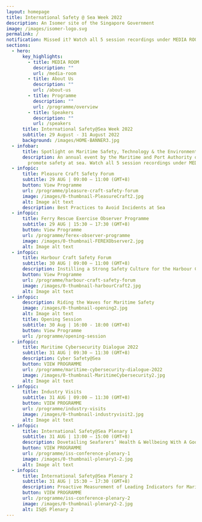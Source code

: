 ```yaml
---
layout: homepage
title: International Safety @ Sea Week 2022
description: An Isomer site of the Singapore Government
image: /images/isomer-logo.svg
permalink: /
notification: Missed it? Watch all 5 session recordings under MEDIA ROOM now.
sections:
  - hero:
      key_highlights:
        - title: MEDIA ROOM
          description: ""
          url: /media-room
        - title: About Us
          description: ""
          url: /about-us
        - title: Programme
          description: ""
          url: /programme/overview
        - title: Speakers
          description: ""
          url: /speakers
      title: International Safety@Sea Week 2022
      subtitle: 29 August - 31 August 2022
      background: /images/HOME-BANNER3.jpg
  - infobar:
      title: Spotlight on Maritime Safety, Technology & the Environment
      description: An annual event by the Maritime and Port Authority of Singapore to
        promote safety at sea. Watch all 5 session recordings under MEDIA ROOM.
  - infopic:
      title: Pleasure Craft Safety Forum
      subtitle: 29 AUG | 09:00 – 11:00 (GMT+8)
      button: View Programme
      url: /programme/pleasure-craft-safety-forum
      image: /images/0-thumbnail-PleasureCraft2.jpg
      alt: Image alt text
      description: Best Practices to Avoid Incidents at Sea
  - infopic:
      title: Ferry Rescue Exercise Observer Programme
      subtitle: 29 AUG | 15:30 – 17:30 (GMT+8)
      button: View Programme
      url: /programme/ferex-observer-programme
      image: /images/0-thumbnail-FEREXObserver2.jpg
      alt: Image alt text
  - infopic:
      title: Harbour Craft Safety Forum
      subtitle: 30 AUG | 09:00 – 11:00 (GMT+8)
      description: Instilling a Strong Safety Culture for the Harbour Craft Industry
      button: View Programme
      url: /programme/harbour-craft-safety-forum
      image: /images/0-thumbnail-harbourCraft2.jpg
      alt: Image alt text
  - infopic:
      description: Riding the Waves for Maritime Safety
      image: /images/0-thumbnail-opening2.jpg
      alt: Image alt text
      title: Opening Session
      subtitle: 30 Aug | 16:00 - 18:00 (GMT+8)
      button: View Programme
      url: /programme/opening-session
  - infopic:
      title: Maritime Cybersecurity Dialogue 2022
      subtitle: 31 AUG | 09:30 – 11:30 (GMT+8)
      description: Cyber Safety@Sea
      button: VIEW PROGRAMME
      url: /programme/maritime-cybersecurity-dialogue-2022
      image: /images/0-thumbnail-MaritimeCybersecurity2.jpg
      alt: Image alt text
  - infopic:
      title: Industry Visits
      subtitle: 31 AUG | 09:00 – 11:30 (GMT+8)
      button: VIEW PROGRAMME
      url: /programme/industry-visits
      image: /images/0-thumbnail-industryvisit2.jpg
      alt: Image alt text
  - infopic:
      title: International Safety@Sea Plenary 1
      subtitle: 31 AUG | 13:00 – 15:00 (GMT+8)
      description: Dovetailing Seafarers’ Health & Wellbeing With A Good Safety Culture
      button: VIEW PROGRAMME
      url: /programme/iss-conference-plenary-1
      image: /images/0-thumbnail-plenary1-2.jpg
      alt: Image alt text
  - infopic:
      title: International Safety@Sea Plenary 2
      subtitle: 31 AUG | 15:30 – 17:30 (GMT+8)
      description: Proactive Measurement of Leading Indicators for Maritime Safety
      button: VIEW PROGRAMME
      url: /programme/iss-conference-plenary-2
      image: /images/0-thumbnail-plenary2-2.jpg
      alt: IS@S Plenary 2
---
```

